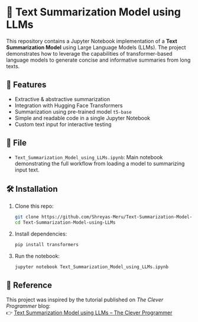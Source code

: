 # 🧠 Text Summarization Model using LLMs

This repository contains a Jupyter Notebook implementation of a **Text Summarization Model** using Large Language Models (LLMs). The project demonstrates how to leverage the capabilities of transformer-based language models to generate concise and informative summaries from long texts.

## 🚀 Features

- Extractive & abstractive summarization
- Integration with Hugging Face Transformers
- Summarization using pre-trained model `t5-base`
- Simple and readable code in a single Jupyter Notebook
- Custom text input for interactive testing

## 📁 File

- `Text_Summarization_Model_using_LLMs.ipynb`: Main notebook demonstrating the full workflow from loading a model to summarizing input text.

## 🛠️ Installation

1. Clone this repo:
   ```bash
   git clone https://github.com/Shreyas-Meru/Text-Summarization-Model-using-LLMs.git
   cd Text-Summarization-Model-using-LLMs
   ```

2. Install dependencies:
   ```bash
   pip install transformers
   ```

3. Run the notebook:
   ```bash
   jupyter notebook Text_Summarization_Model_using_LLMs.ipynb
   ```

## 🔗 Reference

This project was inspired by the tutorial published on *The Clever Programmer* blog:  
👉 [Text Summarization Model using LLMs – The Clever Programmer](https://thecleverprogrammer.com/2024/10/07/text-summarization-model-using-llms/)
